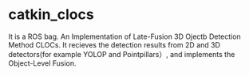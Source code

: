 # catkin_clocs
It is a ROS bag.  An Implementation of Late-Fusion 3D Ojectb Detection Method CLOCs.
It recieves the detection results from 2D and 3D detectors(for example YOLOP and Pointpillars）, and 
implements the Object-Level Fusion.

